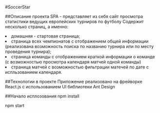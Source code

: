 #SoccerStar


##Описание проекта
SPA - представляет из себя сайт просмотра статистики ведущих европейских турниров по футболу 
Содержит несколько страниц, а именно:
<li>домашняя - стартовая страница; 
<li>страница всех чемпионатов с отображением общей информации (реализована возможность поиска по названию турнира или по месту проведения турнира);
<li>страница команды с отображением краткой информации о команде (с возможностью просмотра календаря матчей одной команды)
<li>страница матчей с возможностью фильтрации матечей по дате с испльзованием календаря.

##Технологии в проекте
Приложение реализовано на фрейворке React.js с использованием UI библиотеки Ant Design

##Начало исплозования
npm install

npm start


